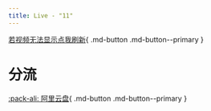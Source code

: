```yaml
---
title: Live - "11"
---
```


[若视频无法显示点我刷新]('/live/11/'){ .md-button .md-button--primary }

# 分流

[:pack-ali: 阿里云盘](https://www.aliyundrive.com/s/G7AHdDyRXJv){ .md-button .md-button--primary } 

<html>
<head>
    <meta name="referrer" content="never">

</head>

<body>
    <div id="dplayer">
    </div>
    <script src="https://cdn.jsdelivr.net/npm/dplayer@1.26.0/dist/DPlayer.min.js"></script>
    <script>
        const dp = new DPlayer({
        container: document.getElementById('dplayer'),
        video: {
            url: 'https://link.zzzhxxx.top/?/uploads/2021/12/12/22711.mp4',
    },
    });
    </script>
</body>
</html>